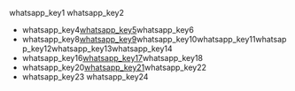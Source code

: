 whatsapp_key1
whatsapp_key2


- whatsapp_key4[whatsapp_key5](http://whatsapp.com)whatsapp_key6
- whatsapp_key8[whatsapp_key9](http://whatsapp.com)whatsapp_key10whatsapp_key11whatsapp_key12whatsapp_key13whatsapp_key14
- whatsapp_key16[whatsapp_key17](http://whatsapp.com)whatsapp_key18
- whatsapp_key20[whatsapp_key21](http://whatsapp.com)whatsapp_key22
- whatsapp_key23
whatsapp_key24
